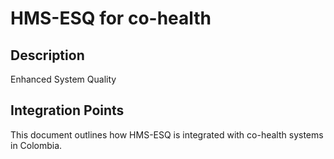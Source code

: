 # HMS-ESQ for co-health

## Description

Enhanced System Quality

## Integration Points

This document outlines how HMS-ESQ is integrated with co-health systems in Colombia.
